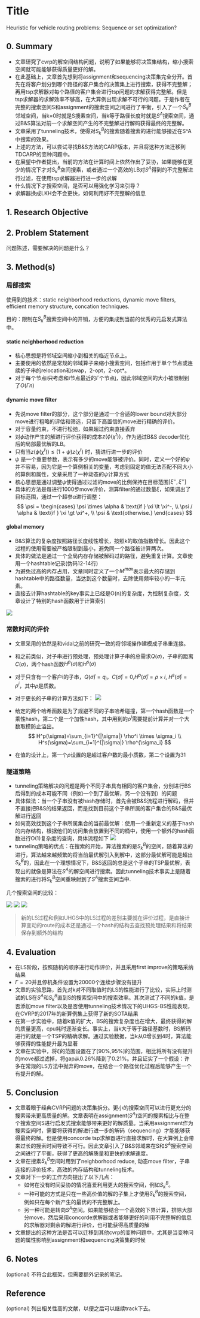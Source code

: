 <!--
 * @Author: your name
 * @Date: 2021-01-23 14:38:49
 * @LastEditTime: 2021-01-28 23:53:14
 * @LastEditors: Please set LastEditors
 * @Description: In User Settings Edit
 * @FilePath: /note_md/papers/2019-COR-Toffolo-SeqOrSet.md
-->

# Title

Heuristic for vehicle routing problems: Sequence or set optimization?

## 0. Summary
- 文章研究了cvrp的解空间结构问题，说明了如果能够将决策集结构，缩小搜索空间就可能能够获得质量更好的解。
- 在此基础上，文章首先想到将assignment和sequencing决策集完全分开。首先在将客户划分到哪个路径的客户集合的决策集上进行搜索，获得不完整解；再用tsp求解器对每个路径的客户集合进行tsp问题的求解获得完整解。但是tsp求解器的求解效率不够高，在大算例出现求解不可行的问题。于是作者在完整的搜索空间S和assignment的搜索空间之间进行了平衡，引入了一个$S_k^B$邻域空间，当k=0时就是S搜素空间，当k等于路径长度时就是$S^A$搜索空间，通过B&S算法对前一个求解空间产生的不完整解进行解码获得最终的完整解。
- 文章采用了tunneling技术，使得对$S_k^B$的搜索随着搜索的进行能够接近在S^A中搜索的效果。
- 上述的方法，可以尝试寻找B&S方法的CARP版本，并且将这种方法迁移到TDCARP的变种问题中。
- 在展望中作者提出，当前的方法在计算时间上依然作出了妥协，如果能够在更少的情况下才对$S_k^B$空间搜素，或者通过一个高效的LB对$S^A$得到的不完整解进行过滤，在使用tsp求解器进行进一步的求解
- 什么情况下才搜索空间，是否可以用强化学习来引导？
- 求解器换成LKH会不会更快，如何利用好不完整解的信息

## 1. Research Objective




## 2. Problem Statement

问题陈述，需要解决的问题是什么？



## 3. Method(s)

### 局部搜索
使用到的技术：static neighborhood reductions, dynamic move filters, efficient memory structure, concation techniques.

目的：限制在$S_k^B$搜索空间中的开销，方便的集成到当前的优秀的元启发式算法中。

#### static neighborhood reduction
- 核心思想是将邻域空间缩小到相关的临近节点上。
- 主要使用的依然是常规的邻域算子来缩小搜索空间，包括作用于单个节点或连续的子串的relocation和swap，2-opt，2-opt*。
- 对于每个节点i只考虑和i节点最近的$\Gamma$个节点j，因此邻域空间的大小被限制到了$O(\Gamma n)$

#### dynamic move filter
- 先说move filter的部分，这个部分是通过一个合适的lower bound对大部分move进行粗略的评估和筛选，只留下高置信的move进行精确的评价。
- 对于容量约束，不进行松弛，如果超过约束直接丢弃
- 对$\phi$动作产生的解进行评价获得的成本$z(\phi(\chi^t))$，作为通过B&S decoder优化后的局部最优解的LB。
- 只有当$z(\phi(\chi^t)) \leq (1+\psi) z(\chi^t)$ 时，猜进行进一步的评价
- $\psi$ 是一个重要参数，表示有多少的move能够被评价。同时，定义一个好的$\psi$并不容易，因为它是一个算例相关的变量，考虑到固定的值无法匹配不同大小的算例和属性，文章采用了一种动态的$\psi$计算方式
- 核心思想是通过调整$\psi$使得通过过滤的move的比例保持在目标范围$[ \xi^-,\xi^+]$
- 具体的方法是每进行1000步move评价，测算filter的通过数量$\xi$，如果调出了目标范围，通过一个超参$\alpha$进行调整：
$$
\psi = \begin{cases}
    \psi \times \alpha & \text{if } \xi \lt \xi^-, \\
    \psi / \alpha & \text{if } \xi \gt \xi^+, \\
    \psi & \text{otherwise.}
\end{cases}
$$

#### global memory
- B&S算法的复杂度按照路径长度线性增长，按照k的取值指数增长。因此这个过程的使用需要被严格限制到最小，避免同一个路径被计算两次。
- 具体的做法是通过一个全局内存存储被解码过的路径，避免重复计算。文章使用一个hashtable记录(伪码12-14行)
- 为避免过高的内存占用，文章同时定义了一个$M^{max}$表示最大的存储到hashtable中的路径数量，当达到这个数量时，去除使用频率较小的一半元素。
- 直接去计算hashtable的key事实上已经是O(n)的复杂度，为控制复杂度，文章设计了特别的hash函数用于计算索引


![](../pictures/papers/2019-COR-toffolo-SeqOrSet/algorithms1.png)

### 常数时间的评价
- 文章采用的依然是和vidal之前的研究一致的将邻域操作建模成子串重连接。
- 和之前类似，对子串进行预处理，预处理计算子串的总需求$Q(\sigma)$，子串的距离$C(\sigma)$，两个hash函数$H^p(\sigma)$和$H^s(\sigma)$
- 对于只含有一个客户i的子串，$Q(\bar{\sigma})=q_i$，$C(\bar{\sigma})=0$,$H^p(\bar{\sigma})=\rho\times i$, $H^s(\bar{\sigma})=\rho^i$，其中$\rho$是质数。
- 对于更长的子串的计算方法如下：
![](../pictures/papers/2019-COR-toffolo-SeqOrSet/concate.png)
- 给定的两个哈希函数是为了规避不同的子串哈希碰撞，第一个hash函数是一个乘性hash，第二个是一个加性hash，其中用到的$\rho^i$需要提前计算并对一个大数取模防止溢出。
$$
H^p(\sigma)=\sum_{i=1}^{|\sigma|} \rho^i \times \sigma_i \\
H^s(\sigma)=\sum_{i=1}^{|\sigma|} \rho^{\sigma_i}
$$

- 在值的设计上，第一个$\rho$设置的是超过客户数的最小质数，第二个设置为31

### 隧道策略
- tunneling策略解决的问题是两个不同子串具有相同的客户集合，分别进行BS后得到的成本可能不同（例如一个到了最优解，另一个没有到）的问题
- 具体做法：当一个子串没有被hash存储时，首先会被B&S流程进行解码，但并不直接把B&S的结果返回，而是找到目前这个子串所属的客户集合的B&S最优解进行返回
- 如何高效找到这个子串所属集合的当前最优解：使用一个重新定义的基于hash的内存结构，根据他们的访问集合放置到不同的桶中，使用一个额外的hash函数进行O(1)复杂度的查询，具体流程如下
![](../pictures/papers/2019-COR-toffolo-SeqOrSet/tunneling.png)
- tunneling策略的优点：在搜索的开始，算法搜索的是$S^B_k$的空间，随着算法的进行，算法越来越频繁的将当前最优解引入到解中，这部分最优解可能是超出$S_k^B$的，因此在一个理想情况下，B&S返回的总是这个子串的TSP最优解，表现出的就像是算法在$S^A$的解空间进行搜索。因此tunneling技术事实上是随着搜索的进行将$S_k^B$空间重映射到了$S^A$搜索空间当中.

几个搜索空间的比较：

![](../pictures/papers/2019-COR-toffolo-SeqOrSet/s_a.png)
![](../pictures/papers/2019-COR-toffolo-SeqOrSet/s_b1.png)
![](../pictures/papers/2019-COR-toffolo-SeqOrSet/s_b1_with_tunneling.png)

> 新的LS过程和例如UHGS中的LS过程的差别主要就在评价过程，是直接计算变动的route的成本还是通过一个hash的结构去查找预处理结果和将结果保存到额外的结构

## 4. Evaluation
- 在LS阶段，按照随机的顺序进行动作评价，并且采用first improve的策略采纳结果
- $\Gamma=20$并且停机条件设置为20000个连续步骤没有提升
- 文章的实验思路，首先对k对不同取值时的LS的性能进行了比较，实际上时测试的LS在$S^A$和$S_k^B$直到S的搜索空间中的搜索效率。其次测试了不同的k值，是否添加move filter以及是否使用tunneling技术情况下的UHGS-BS性能表现，在CVRP的2017年的新算例集上获得了新的SOTA结果
- 在第一步实验中，随着k值的扩大，BS的搜索复杂度也在增大，最终获得的解的质量更高，cpu耗时逐渐变长。事实上，当k大于等于路径基数时，BS解码进行的就是一个TSP的精确求解。通过实验数据，当k从0增长到4时，算法能够获得的性能提升最为显著
- 文章在实验中，将$\xi$的范围设置在了\[90%,95%\]的范围，相比将所有没有提升的move都过滤掉，将gap从0.26%降到了0.21%。并且证实了一个假设：许多在常规的LS方法中抛弃的move，在结合一个路径优化过程后能够产生一个有提升的解。


## 5. Conclusion

- 文章着眼于经典CVRP问题的决策集拆分。更小的搜索空间可以进行更充分的搜索带来更高质量的解。文章表明在assignment($S^A$)空间的搜索相比与在整个搜索空间S进行启发式搜索能够带来更好的解质量。当采用assignment作为搜索空间时，需要将获得的解进行进一步的解码（sequencing）才能能够获得最终的解。但是使用concorde tsp求解器进行直接求解时，在大算例上会带来过长的搜索时间导致不可行。因此文章引入了B&S邻域来在S和$S^A$搜索空间之间进行了平衡，获得了更高的解质量和更快的求解速度。
- 文章在搜素$S_k^B$空间时用到了neighborhood reduce, 动态move filter，子串连接的评价技术，高效的内存结构和tunneling技术。
- 文章对下一步的工作方向提出了以下几点：
  - 如何在没有时间妥协的情况喜爱利用更大的搜索空间，例如$S_k^B$。
  - 一种可能的方式是只在一些高价值的解的子集上才使用$S_k^B$的搜索空间，例如只在每个新产生的最优的不完整解上。
  - 另一种可能是转向$S^A$空间。如果能够结合一个高效的下界计算，排除大部分move，然后采用concorde求解器或者能够更好的利用不完整解的信息的求解器对剩余的解进行评价，也可能获得高质量的解
- 文章提出的这种方法是否可以迁移到其他cvrp的变种问题中，尤其是当变种问题的属性影响到assignment和sequencing决策集的时候
## 6. Notes

(optional) 不符合此框架，但需要额外记录的笔记。



## Reference

(optional) 列出相关性高的文献，以便之后可以继续track下去。
